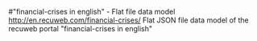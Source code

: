 #"financial-crises‎ in english" - Flat file data model
http://en.recuweb.com/financial-crises‎/
Flat JSON file data model of the recuweb portal "financial-crises‎ in english"
